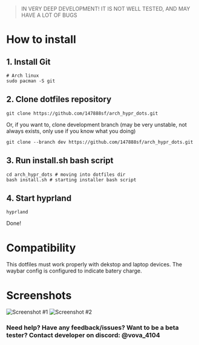 > IN VERY DEEP DEVELOPMENT! IT IS NOT WELL TESTED, AND MAY HAVE A LOT OF BUGS

# How to install

## 1. Install Git
```
# Arch linux
sudo pacman -S git
```

## 2. Сlone dotfiles repository
```
git clone https://github.com/147888sf/arch_hypr_dots.git
```

Or, if you want to, clone development branch (may be very unstable, not always exists, only use if you know what you doing)
```
git clone --branch dev https://github.com/147888sf/arch_hypr_dots.git
```

## 3. Run install.sh bash script
```
cd arch_hypr_dots # moving into dotfiles dir
bash install.sh # starting installer bash script
```

## 4. Start hyprland
```
hyprland
```

Done!

# Compatibility

This dotfiles must work properly with dekstop and laptop devices. The waybar config is configured to indicate batery charge.



# Screenshots
![Screenshot #1](https://i.imgur.com/Ra2nIzd.jpeg)
![Screenshot #2](https://i.imgur.com/UcyQ1Lw.jpeg)



### Need help? Have any feedback/issues? Want to be a beta tester? Contact developer on discord: @vova_4104